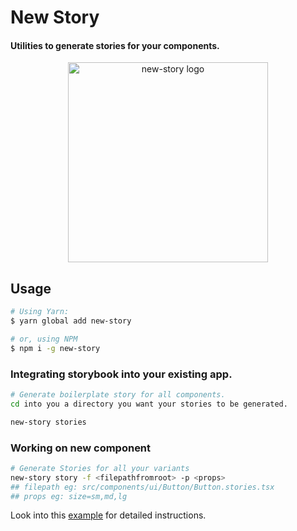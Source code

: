 # New Story

#### Utilities to generate stories for your components.

<div align="center">
  <img src="https://user-images.githubusercontent.com/52914487/198855396-20bcb252-ad73-452a-a3ee-cef06ba312ed.png" width="320" height="320" alt="new-story logo">
</div>

## Usage

```bash
# Using Yarn:
$ yarn global add new-story

# or, using NPM
$ npm i -g new-story
```

### Integrating storybook into your existing app.

```bash
# Generate boilerplate story for all components.
cd into you a directory you want your stories to be generated.

new-story stories
```

### Working on new component

```bash
# Generate Stories for all your variants
new-story story -f <filepathfromroot> -p <props>
## filepath eg: src/components/ui/Button/Button.stories.tsx
## props eg: size=sm,md,lg
```

Look into this [example](https://github.com/hussamkhatib/my-sb-app) for detailed instructions.
